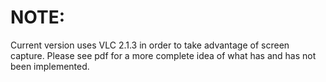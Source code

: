 # NOTE:

Current version uses VLC 2.1.3 in order to take advantage of screen capture. Please see pdf for a more complete idea of what has and has not been implemented.